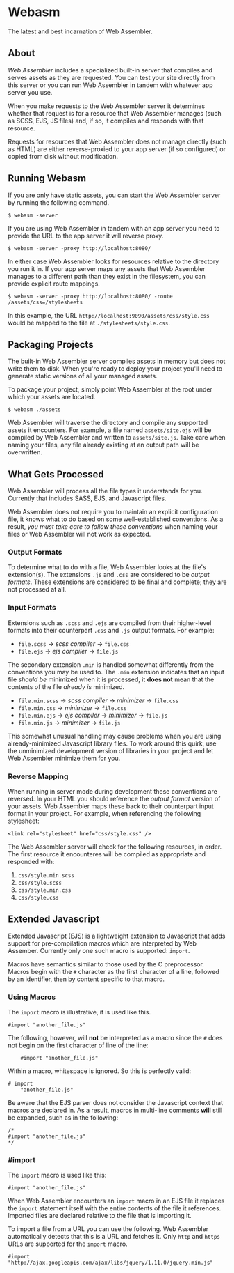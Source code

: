 Webasm
======

The latest and best incarnation of Web Assembler.

About
-----

*Web Assembler* includes a specialized built-in server that compiles and serves assets as they are requested. You can test your site directly from this server or you can run Web Assembler in tandem with whatever app server you use.

When you make requests to the Web Assembler server it determines whether that request is for a resource that Web Assembler manages (such as SCSS, EJS, JS files) and, if so, it compiles and responds with that resource.

Requests for resources that Web Assembler does not manage directly (such as HTML) are either reverse-proxied to your app server (if so configured) or copied from disk without modification.

Running Webasm
--------------

If you are only have static assets, you can start the Web Assembler server by running the following command.

	$ webasm -server

If you are using Web Assembler in tandem with an app server you need to provide the URL to the app server it will reverse proxy.

	$ webasm -server -proxy http://localhost:8080/

In either case Web Assembler looks for resources relative to the directory you run it in. If your app server maps any assets that Web Assembler manages to a different path than they exist in the filesystem, you can provide explicit route mappings.

	$ webasm -server -proxy http://localhost:8080/ -route /assets/css=/stylesheets

In this example, the URL `http://localhost:9090/assets/css/style.css` would be mapped to the file at `./stylesheets/style.css`.

Packaging Projects
------------------

The built-in Web Assembler server compiles assets in memory but does not write them to disk. When you're ready to deploy your project you'll need to generate static versions of all your managed assets.

To package your project, simply point Web Assembler at the root under which your assets are located.

	$ webasm ./assets

Web Assembler will traverse the directory and compile any supported assets it encounters. For example, a file named `assets/site.ejs` will be compiled by Web Assembler and written to `assets/site.js`. Take care when naming your files, any file already existing at an output path will be overwritten.

What Gets Processed
-------------------

Web Assembler will process all the file types it understands for you. Currently that includes SASS, EJS, and Javascript files.

Web Assembler does not require you to maintain an explicit configuration file, it knows what to do based on some well-established conventions. As a result, *you must take care to follow these conventions* when naming your files or Web Assembler will not work as expected.

### Output Formats

To determine what to do with a file, Web Assembler looks at the file's extension(s). The extensions `.js` and `.css` are considered to be *output formats*. These extensions are considered to be final and complete; they are not processed at all.

### Input Formats

Extensions such as `.scss` and `.ejs` are compiled from their higher-level formats into their counterpart `.css` and `.js` output formats. For example:

* `file.scss` → *scss compiler* → `file.css`
* `file.ejs` → *ejs compiler* → `file.js`

The secondary extension `.min` is handled somewhat differently from the conventions you may be used to. The `.min` extension indicates that an input file *should be* minimized when it is processed, it **does not** mean that the contents of the file *already is* minimized.

* `file.min.scss` → *scss compiler*  → *minimizer* → `file.css`
* `file.min.css` → *minimizer* → `file.css`
* `file.min.ejs` → *ejs compiler*  → *minimizer* → `file.js`
* `file.min.js` → *minimizer* → `file.js`

This somewhat unusual handling may cause problems when you are using already-minimized Javascript library files. To work around this quirk, use the unminimized development version of libraries in your project and let Web Assembler minimize them for you.

### Reverse Mapping

When running in server mode during development these conventions are reversed. In your HTML you should reference the *output format* version of your assets. Web Assembler maps these back to their counterpart input format in your project. For example, when referencing the following stylesheet:

	<link rel="stylesheet" href="css/style.css" />

The Web Assembler server will check for the following resources, in order. The first resource it encounteres will be compiled as appropriate and responded with:

1. `css/style.min.scss`
2. `css/style.scss`
3. `css/style.min.css`
4. `css/style.css`

Extended Javascript
-------------------

Extended Javascript (EJS) is a lightweight extension to Javascript that adds support for pre-compilation macros which are interpreted by Web Assember. Currently only one such macro is supported: `import`.

Macros have semantics similar to those used by the C preprocessor. Macros begin with the `#` character as the first character of a line, followed by an identifier, then by content specific to that macro.

### Using Macros

The `import` macro is illustrative, it is used like this.

	#import "another_file.js"
	
The following, however, will **not** be interpreted as a macro since the `#` does not begin on the first character of line of the line:

	    #import "another_file.js"

Within a macro, whitespace is ignored. So this is perfectly valid:

	# import
		"another_file.js"

Be aware that the EJS parser does not consider the Javascript context that macros are declared in. As a result, macros in multi-line comments **will** still be expanded, such as in the following:

	/*
	#import "another_file.js"
	*/

### #import

The `import` macro is used like this:

	#import "another_file.js"

When Web Assembler encounters an `import` macro in an EJS file it replaces the `import` statement itself with the entire contents of the file it references. Imported files are declared relative to the file that is importing it.

To import a file from a URL you can use the following. Web Assembler automatically detects that this is a URL and fetches it. Only `http` and `https` URLs are supported for the `import` macro.

	#import "http://ajax.googleapis.com/ajax/libs/jquery/1.11.0/jquery.min.js"

